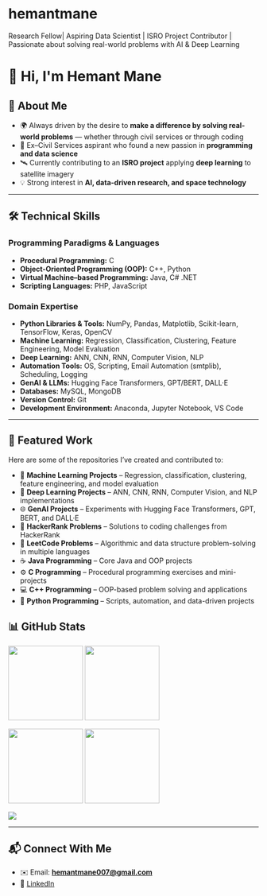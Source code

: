 # hemantmane
Research Fellow| Aspiring Data Scientist | ISRO Project Contributor | Passionate about solving real-world problems with AI & Deep Learning

# 👋 Hi, I'm Hemant Mane  

## 🚀 About Me  
- 🌍 Always driven by the desire to **make a difference by solving real-world problems** — whether through civil services or through coding  
- 📖 Ex–Civil Services aspirant who found a new passion in **programming and data science**  
- 🛰️ Currently contributing to an **ISRO project** applying **deep learning** to satellite imagery  
- 💡 Strong interest in **AI, data-driven research, and space technology**  

---

## 🛠️ Technical Skills  

### Programming Paradigms & Languages  
- **Procedural Programming:** C  
- **Object-Oriented Programming (OOP):** C++, Python  
- **Virtual Machine–based Programming:** Java, C# .NET  
- **Scripting Languages:** PHP, JavaScript  

### Domain Expertise  
- **Python Libraries & Tools:** NumPy, Pandas, Matplotlib, Scikit-learn, TensorFlow, Keras, OpenCV  
- **Machine Learning:** Regression, Classification, Clustering, Feature Engineering, Model Evaluation  
- **Deep Learning:** ANN, CNN, RNN, Computer Vision, NLP  
- **Automation Tools:** OS, Scripting, Email Automation (smtplib), Scheduling, Logging  
- **GenAI & LLMs:** Hugging Face Transformers, GPT/BERT, DALL·E  
- **Databases:** MySQL, MongoDB  
- **Version Control:** Git  
- **Development Environment:** Anaconda, Jupyter Notebook, VS Code  

---

## 📂 Featured Work  

Here are some of the repositories I’ve created and contributed to:  

- 🤖 **Machine Learning Projects** – Regression, classification, clustering, feature engineering, and model evaluation  
- 🧠 **Deep Learning Projects** – ANN, CNN, RNN, Computer Vision, and NLP implementations  
- 🌐 **GenAI Projects** – Experiments with Hugging Face Transformers, GPT, BERT, and DALL·E  
- 📝 **HackerRank Problems** – Solutions to coding challenges from HackerRank  
- 🧩 **LeetCode Problems** – Algorithmic and data structure problem-solving in multiple languages  
- ☕ **Java Programming** – Core Java and OOP projects  
- ⚙️ **C Programming** – Procedural programming exercises and mini-projects  
- 💻 **C++ Programming** – OOP-based problem solving and applications  
- 🐍 **Python Programming** – Scripts, automation, and data-driven projects  

## 📊 GitHub Stats  

<p align="left">
  <!-- General Stats -->
  <img src="https://github-readme-stats.vercel.app/api?username=hemantmane&show_icons=true&theme=default" height="150" />
  <!-- Top Languages -->
  <img src="https://github-readme-stats.vercel.app/api/top-langs/?username=hemantmane&layout=compact&theme=default" height="150" />
</p>

<p align="left">
  <!-- Repo per Language -->
  <img src="https://github-profile-summary-cards.vercel.app/api/cards/repos-per-language?username=hemantmane&theme=default" height="150" />
  <!-- Most Commit Language -->
  <img src="https://github-profile-summary-cards.vercel.app/api/cards/most-commit-language?username=hemantmane&theme=default" height="150" />
</p>

<p align="left">
  <!-- Activity Graph -->
  <img src="https://github-readme-activity-graph.vercel.app/graph?username=hemantmane&theme=default" />
</p>

---

## 📬 Connect With Me  
- ✉️ Email: **hemantmane007@gmail.com**  
- 🔗 [LinkedIn](https://www.linkedin.com/in/hemant-mane-cr007/)  
